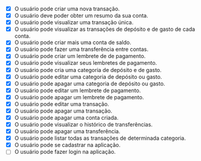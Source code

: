 - [x] O usuário pode criar uma nova transação.
- [x] O usuário deve poder obter um resumo da sua conta.
- [x] O usuário pode visualizar uma transação única.
- [x] O usuário pode visualizar as transações de depósito e de gasto de cada conta.
- [x] O usuário pode criar mais uma conta de saldo.
- [x] O usuário pode fazer uma transferência entre contas.
- [x] O usuário pode criar um lembrete de de pagamento.
- [x] O usuário pode visualizar seus lembretes de pagamento.
- [x] O usuário pode cria uma categoria de depósito e de gasto.
- [x] O usuário pode editar uma categoria de depósito ou gasto.
- [x] O usuário pode apagar uma categoria de depósito ou gasto.
- [x] O usuário pode editar um lembrete de pagamento.
- [x] O usuário pode apagar um lembrete de pagamento.
- [x] O usuário pode editar uma transação.
- [x] O usuário pode apagar uma transação.
- [x] O usuário pode apagar uma conta criada.
- [x] O usuário pode visualizar o histórico de transferências.
- [x] O usuário pode apagar uma transferência.
- [x] O usuário pode listar todas as transações de determinada categoria.
- [x] O usuário pode se cadastrar na aplicação.
- [ ] O usuário pode fazer login na aplicação.